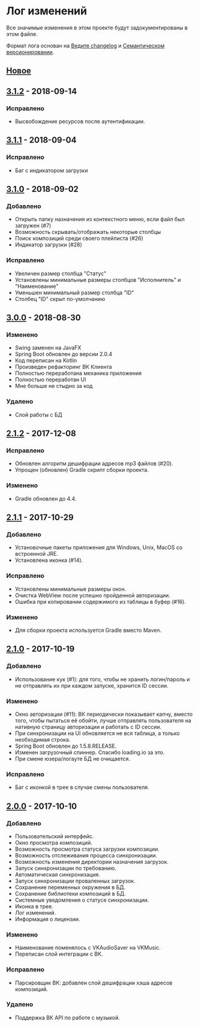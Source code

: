 # Лог изменений
Все значимые изменения в этом проекте будут задокументированы в этом файле.

Формат лога основан на [Ведите changelog](http://keepachangelog.com/ru/1.0.0/)
и [Семантическом версионировании](http://semver.org/lang/ru/spec/v2.0.0.html).

## [Новое]

## [3.1.2] - 2018-09-14
### Исправлено
- Высвобождение ресурсов после аутентификации.

## [3.1.1] - 2018-09-04
### Исправлено
- Баг с индикатором загрузки

## [3.1.0] - 2018-09-02
### Добавлено
- Открыть папку назначения из контекстного меню, если файл был загружен (#7)
- Возможность скрывать/отображать некоторые столбцы
- Поиск композиций среди своего плейлиста (#26)
- Индикатор загрузки (#28)

### Исправлено
- Увеличен размер столбца "Статус"
- Установлены минимальные размеры столбцов "Исполнитель" и "Наименование"
- Уменьшен минимальный размер столбца "ID"
- Столбец "ID" скрыт по-умолчанию

## [3.0.0] - 2018-08-30
### Изменено
- Swing заменен на JavaFX
- Spring Boot обновлен до версии 2.0.4
- Код переписан на Kotlin
- Произведен рефакторинг ВК Клиента
- Полностью переработана механика приложения
- Полностью переработан UI
- Мне больше не стыдно за код

### Удалено
- Слой работы с БД

## [2.1.2] - 2017-12-08
### Исправлено
- Обновлен алгоритм дешифрации адресов mp3 файлов (#20).
- Упрощен (обновлен) Gradle скрипт сборки проекта.

### Изменено
- Gradle обновлен до 4.4.

## [2.1.1] - 2017-10-29
### Добавлено
- Установочные пакеты приложения для Windows, Unix, MacOS со встроенной JRE.
- Установлена иконка (#14).

### Исправлено
- Установлены минимальные размеры окон.
- Очистка WebView после успешно пройденной авторизации.
- Ошибка при копировании содержимого из таблицы в буфер (#16).

### Изменено
- Для сборки проекта используется Gradle вместо Maven.


## [2.1.0] - 2017-10-19
### Добавлено
- Использование кук (#1): для того, чтобы не хранить логин/пароль и не отправлять их при каждом запуске, 
хранится ID сессии. 

### Изменено
- Окно авторизации (#11): ВК периодически показывает капчу, вместо того, чтобы пытаться её обойти,
лучше отправлять пользователя на нативную страницу авторизации и работать с ID сессии.
- При синхронизации на UI обновляется не вся таблица, а только необходимая строка.
- Spring Boot обновлен до 1.5.8.RELEASE.
- Изменен загрузочный спиннер. Спасибо loading.io за это.
- При смене юзера/логауте БД не очищается.

### Исправлено
- Баг с иконкой в трее в случае смены пользователя.


## [2.0.0] - 2017-10-10
### Добавлено
- Пользовательский интерфейс.
- Окно просмотра композиций.
- Возможность просмотра статуса загрузки композиции.
- Возможность отслеживания процесса синхронизации.
- Возможность изменения директории назначения загрузок.
- Запуск синхронизации по требованию.
- Автоматическая синхронизация.
- Запуск синхронизации проваленных загрузок.
- Сохранение переменных окружения в БД.
- Сохранение библиотеки композиций в БД.
- Системные уведомления о статусе синхронизации.
- Иконка в трее.
- Лог изменений.
- Информация о лицензии.

### Изменено
- Наименование поменялось с VKAudioSaver на VKMusic.
- Переписан слой интеграции с ВК.

### Исправлено
- Парсировщик ВК: добавлен слой дешифрации хэша адресов композиций.

### Удалено
- Поддержка ВК API по работе с музыкой.


[Новое]: https://github.com/ruslanys/vkmusic/compare/HEAD...3.x.x-JAVAFX
[3.1.2]: https://github.com/ruslanys/vkmusic/compare/v3.1.1...v3.1.2
[3.1.1]: https://github.com/ruslanys/vkmusic/compare/v3.1.0...v3.1.1
[3.1.0]: https://github.com/ruslanys/vkmusic/compare/v3.0.0...v3.1.0
[3.0.0]: https://github.com/ruslanys/vkmusic/compare/v2.1.2...v3.0.0
[2.1.2]: https://github.com/ruslanys/vkmusic/compare/v2.1.1...v2.1.2
[2.1.1]: https://github.com/ruslanys/vkmusic/compare/v2.1.0...v2.1.1
[2.1.0]: https://github.com/ruslanys/vkmusic/compare/v2.0.0...v2.1.0
[2.0.0]: https://github.com/ruslanys/vkmusic/compare/e04e606...v2.0.0
